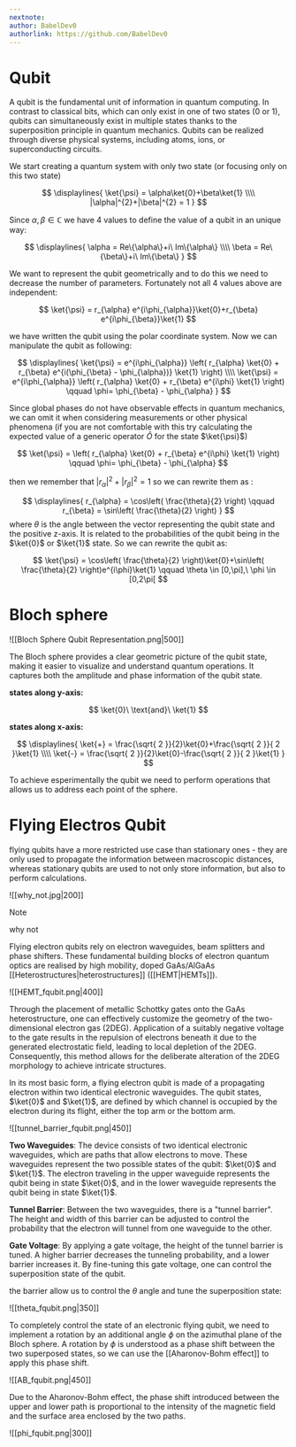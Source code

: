 ```yaml
---
nextnote: 
author: BabelDev0
authorlink: https://github.com/BabelDev0
---
```

# Qubit

A qubit is the fundamental unit of information in quantum computing. In contrast to classical bits, which can only exist in one of two states (0 or 1), qubits can simultaneously exist in multiple states thanks to the superposition principle in quantum mechanics. Qubits can be realized through diverse physical systems, including atoms, ions, or superconducting circuits.

We start creating a quantum system with only two state (or focusing only on this two state)

$$ 
\displaylines{
\ket{\psi} = \alpha\ket{0}+\beta\ket{1}
\\\\
|\alpha|^{2}+|\beta|^{2} = 1
}
$$

Since $\alpha,\beta \in \mathbb{C}$ we have 4 values to define the value of a qubit in an unique way:

$$
\displaylines{
\alpha = Re\{\alpha\}+i\ Im\{\alpha\}
\\\\
\beta = Re\{\beta\}+i\ Im\{\beta\}
}
$$

We want to represent the qubit geometrically and to do this we need to decrease the number of parameters. Fortunately not all 4 values above are independent:

$$
\ket{\psi} = r_{\alpha} e^{i\phi_{\alpha}}\ket{0}+r_{\beta} e^{i\phi_{\beta}}\ket{1} 
$$

we have written the qubit using the polar coordinate system.
Now we can manipulate the qubit as following:

$$
\displaylines{
\ket{\psi} = e^{i\phi_{\alpha}} \left( r_{\alpha} \ket{0} + r_{\beta} e^{i(\phi_{\beta} - \phi_{\alpha})} \ket{1} \right)
\\\\
\ket{\psi} = e^{i\phi_{\alpha}} \left( r_{\alpha} \ket{0} + r_{\beta} e^{i\phi} \ket{1} \right) \qquad \phi= \phi_{\beta} - \phi_{\alpha}
}
$$

Since global phases do not have observable effects in quantum mechanics, we can omit it when considering measurements or other physical phenomena (if you are not comfortable with this try calculating the expected value of a generic operator $\hat{O}$ for the state $\ket{\psi}$)


$$
\ket{\psi} =  \left( r_{\alpha} \ket{0} + r_{\beta} e^{i\phi} \ket{1} \right) \qquad \phi= \phi_{\beta} - \phi_{\alpha}
$$


then we remember that $|r_{\alpha}|^2+|r_{\beta}|^2 = 1$ so we can rewrite them as :

$$
\displaylines{
r_{\alpha} = \cos\left( \frac{\theta}{2} \right) \qquad r_{\beta} = \sin\left( \frac{\theta}{2} \right)
}
$$
where $\theta$ is the angle between the vector representing the qubit state and the positive z-axis. It is related to the probabilities of the qubit being in the $\ket{0}$ or $\ket{1}$ state. So we can rewrite the qubit as:

$$
\ket{\psi} = \cos\left( \frac{\theta}{2} \right)\ket{0}+\sin\left( \frac{\theta}{2} \right)e^{i\phi}\ket{1} \qquad \theta \in [0,\pi],\ \phi \in [0,2\pi[
$$

# Bloch sphere

![[Bloch Sphere Qubit Representation.png|500]]

The Bloch sphere provides a clear geometric picture of the qubit state, making it easier to visualize and understand quantum operations. It captures both the amplitude and phase information of the qubit state.

**states along y-axis:**

$$
\ket{0}\  \text{and}\  \ket{1} 
$$

**states along x-axis:**

$$
\displaylines{
\ket{+} = \frac{\sqrt{ 2 }}{2}\ket{0}+\frac{\sqrt{ 2 }}{ 2 }\ket{1}
\\\\
\ket{-} = \frac{\sqrt{ 2 }}{2}\ket{0}-\frac{\sqrt{ 2 }}{ 2 }\ket{1}
}
$$

To achieve esperimentally the qubit we need to perform operations that allows us to address each point of the sphere.

# Flying Electros Qubit

flying qubits have a more restricted use case than stationary ones - they are only used to propagate the information between macroscopic distances, whereas stationary qubits are used to not only store information, but also to perform calculations.

![[why_not.jpg|200]] 
>[!note]
>why not

Flying electron qubits rely on electron waveguides, beam splitters and phase shifters. These fundamental building blocks of electron quantum optics are realised by high mobility, doped GaAs/AlGaAs [[Heterostructures|heterostructures]] ([[HEMT|HEMTs]]).

![[HEMT_fqubit.png|400]]

Through the placement of metallic Schottky gates onto the GaAs heterostructure, one can effectively customize the geometry of the two-dimensional electron gas (2DEG). Application of a suitably negative voltage to the gate results in the repulsion of electrons beneath it due to the generated electrostatic field, leading to local depletion of the 2DEG. Consequently, this method allows for the deliberate alteration of the 2DEG morphology to achieve intricate structures. 

In its most basic form, a flying electron qubit is made of a propagating electron within two identical electronic waveguides. The qubit states, $\ket{0}$ and $\ket{1}$, are defined by which channel is occupied by the electron during its flight, either the top arm or the bottom arm.

![[tunnel_barrier_fqubit.png|450]]

 **Two Waveguides**: The device consists of two identical electronic waveguides, which are paths that allow electrons to move. These waveguides represent the two possible states of the qubit: $\ket{0}$ and $\ket{1}$. The electron traveling in the upper waveguide represents the qubit being in state $\ket{0}$, and in the lower waveguide represents the qubit being in state $\ket{1}$.

**Tunnel Barrier**: Between the two waveguides, there is a "tunnel barrier". The height and width of this barrier can be adjusted to control the probability that the electron will tunnel from one waveguide to the other.

**Gate Voltage**: By applying a gate voltage, the height of the tunnel barrier is tuned. A higher barrier decreases the tunneling probability, and a lower barrier increases it. By fine-tuning this gate voltage, one can control the superposition state of the qubit.

the barrier allow us to control the $\theta$ angle and tune the superposition state:

![[theta_fqubit.png|350]]

To completely control the state of an electronic flying qubit, we need to implement a rotation by an additional angle $\phi$ on the azimuthal plane of the Bloch sphere. A rotation by $\phi$ is understood as a phase shift between the two superposed states, so we can use the [[Aharonov-Bohm effect]] to apply this phase shift.

![[AB_fqubit.png|450]]

Due to the Aharonov-Bohm effect, the phase shift introduced between the upper and lower path is proportional to the intensity of the magnetic field and the surface area enclosed by the two paths.

![[phi_fqubit.png|300]]